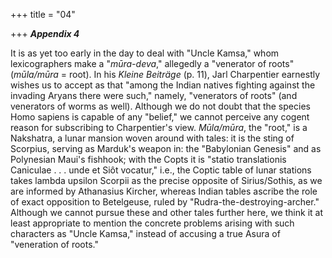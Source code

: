 +++
title = "04"

+++
***Appendix 4***  


It is as yet too early in the day to deal with "Uncle Kamsa," whom lexicographers make a "*mūra-deva*," allegedly a "venerator of roots" \(*mūla/mūra* = root\). In his *Kleine Beiträge* \(p. 11\), Jarl Charpentier earnestly wishes us to accept as that "among the Indian natives fighting against the invading Aryans there were such," namely, "venerators of roots" \(and venerators of worms as well\). Although we do not doubt that the species Homo sapiens is capable of any "belief," we cannot perceive any cogent reason for subscribing to Charpentier's view. *Mūla/mūra*, the "root," is a Nakshatra, a lunar mansion woven around with tales: it is the sting of Scorpius, serving as Marduk's weapon in: the "Babylonian Genesis" and as Polynesian Maui's fishhook; with the Copts it is "statio translationis Caniculae . . . unde et Siôt vocatur," i.e., the Coptic table of lunar stations takes lambda upsilon Scorpii as the precise opposite of Sirius/Sothis, as we are informed by Athanasius Kircher, whereas Indian tables ascribe the role of exact opposition to Betelgeuse, ruled by "Rudra-the-destroying-archer." Although we cannot pursue these and other tales further here, we think it at least appropriate to mention the concrete problems arising with such characters as "Uncle Kamsa," instead of accusing a true Asura of "veneration of roots."



